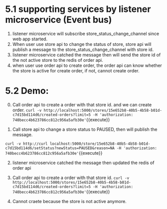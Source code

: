 # 5.1 supporting services by listener microservice (Event bus)

1. listener microservice will subscribe store_status_change_channel since web app started.
2. When user use store api to change the status of store, store api will publish a message to the store_status_change_channel with store id.
3. listener microservice catched the message then will send the store id of the not active store to the redis of order api.
4. when user use order api to create order, the order api can know whether the store is active for create order, if not, cannot create order.


# 5.2 Demo:

0. Call order api to create a order with that store id. and we can create order.
`curl -v http://localhost:5000/stores/15e652b8-40b5-4b58-b01d-c7d15bd114d6/created-orders?limit=5 -H 'authorization: 740becc4b623786cc812c956a5afb30e'`{{execute}}


1. Call store api to change a store status to PAUSED, then will publish the message.

`curl -v http://curl localhost:5000/store/15e652b8-40b5-4b58-b01d-c7d15bd114d6/setStatus?newStatus=PAUSED&reason=NA -H 'authorization: 740becc4b623786cc812c956a5afb30e'`{{execute}}


2. listener microservice catched the message then updated the redis of order api


3. Call order api to create a order with that store id.
`curl -v http://localhost:5000/stores/15e652b8-40b5-4b58-b01d-c7d15bd114d6/created-orders?limit=5 -H 'authorization: 740becc4b623786cc812c956a5afb30e'`{{execute}}


4. Cannot craete because the store is not active anymore.
